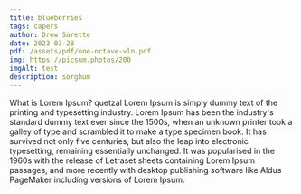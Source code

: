 ```yaml
---
title: blueberries
tags: capers
author: Drew Sarette
date: 2023-03-28
pdf: /assets/pdf/one-octave-vln.pdf
img: https://picsum.photos/200
imgAlt: test
description: sorghum
---
```


What is Lorem Ipsum?
quetzal
Lorem Ipsum is simply dummy text of the printing and typesetting industry. Lorem Ipsum has been the industry's standard dummy text ever since the 1500s, when an unknown printer took a galley of type and scrambled it to make a type specimen book. It has survived not only five centuries, but also the leap into electronic typesetting, remaining essentially unchanged. It was popularised in the 1960s with the release of Letraset sheets containing Lorem Ipsum passages, and more recently with desktop publishing software like Aldus PageMaker including versions of Lorem Ipsum.

